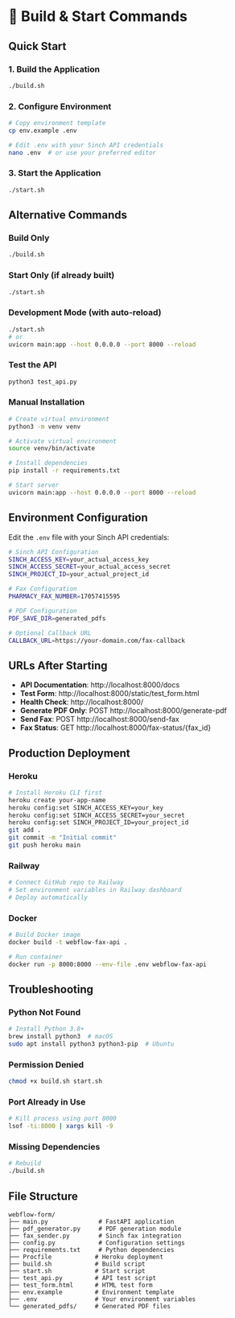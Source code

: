 # 🚀 Build & Start Commands

## Quick Start

### 1. Build the Application
```bash
./build.sh
```

### 2. Configure Environment
```bash
# Copy environment template
cp env.example .env

# Edit .env with your Sinch API credentials
nano .env  # or use your preferred editor
```

### 3. Start the Application
```bash
./start.sh
```

## Alternative Commands

### Build Only
```bash
./build.sh
```

### Start Only (if already built)
```bash
./start.sh
```

### Development Mode (with auto-reload)
```bash
./start.sh
# or
uvicorn main:app --host 0.0.0.0 --port 8000 --reload
```

### Test the API
```bash
python3 test_api.py
```

### Manual Installation
```bash
# Create virtual environment
python3 -m venv venv

# Activate virtual environment
source venv/bin/activate

# Install dependencies
pip install -r requirements.txt

# Start server
uvicorn main:app --host 0.0.0.0 --port 8000 --reload
```

## Environment Configuration

Edit the `.env` file with your Sinch API credentials:

```bash
# Sinch API Configuration
SINCH_ACCESS_KEY=your_actual_access_key
SINCH_ACCESS_SECRET=your_actual_access_secret
SINCH_PROJECT_ID=your_actual_project_id

# Fax Configuration
PHARMACY_FAX_NUMBER=17057415595

# PDF Configuration
PDF_SAVE_DIR=generated_pdfs

# Optional Callback URL
CALLBACK_URL=https://your-domain.com/fax-callback
```

## URLs After Starting

- **API Documentation**: http://localhost:8000/docs
- **Test Form**: http://localhost:8000/static/test_form.html
- **Health Check**: http://localhost:8000/
- **Generate PDF Only**: POST http://localhost:8000/generate-pdf
- **Send Fax**: POST http://localhost:8000/send-fax
- **Fax Status**: GET http://localhost:8000/fax-status/{fax_id}

## Production Deployment

### Heroku
```bash
# Install Heroku CLI first
heroku create your-app-name
heroku config:set SINCH_ACCESS_KEY=your_key
heroku config:set SINCH_ACCESS_SECRET=your_secret
heroku config:set SINCH_PROJECT_ID=your_project_id
git add .
git commit -m "Initial commit"
git push heroku main
```

### Railway
```bash
# Connect GitHub repo to Railway
# Set environment variables in Railway dashboard
# Deploy automatically
```

### Docker
```bash
# Build Docker image
docker build -t webflow-fax-api .

# Run container
docker run -p 8000:8000 --env-file .env webflow-fax-api
```

## Troubleshooting

### Python Not Found
```bash
# Install Python 3.8+
brew install python3  # macOS
sudo apt install python3 python3-pip  # Ubuntu
```

### Permission Denied
```bash
chmod +x build.sh start.sh
```

### Port Already in Use
```bash
# Kill process using port 8000
lsof -ti:8000 | xargs kill -9
```

### Missing Dependencies
```bash
# Rebuild
./build.sh
```

## File Structure
```
webflow-form/
├── main.py              # FastAPI application
├── pdf_generator.py     # PDF generation module
├── fax_sender.py        # Sinch fax integration
├── config.py            # Configuration settings
├── requirements.txt     # Python dependencies
├── Procfile            # Heroku deployment
├── build.sh            # Build script
├── start.sh            # Start script
├── test_api.py         # API test script
├── test_form.html      # HTML test form
├── env.example         # Environment template
├── .env                # Your environment variables
└── generated_pdfs/     # Generated PDF files
```
